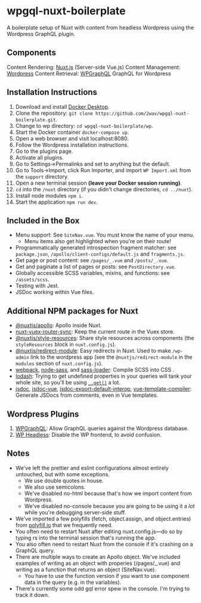 # wpgql-nuxt-boilerplate
A boilerplate setup of Nuxt with content from headless Wordpress using the Wordpress GraphQL plugin.

## Components
Content Rendering: [Nuxt.js](https://nuxtjs.org/) (Server-side Vue.js)
Content Management: [Wordpress](https://wordpress.com/)
Content Retrieval: [WPGraphQL](https://github.com/wp-graphql/wp-graphql) GraphQL for Wordpress

## Installation Instructions
1. Download and install [Docker Desktop](https://www.docker.com/products/docker-desktop).
1. Clone the repository: `git clone https://github.com/2wav/wpgql-nuxt-boilerplate.git`.
1. Change to wp directory: `cd wpgql-nuxt-boilerplate/wp`.
1. Start the Docker container `docker-compose up`.
1. Open a web browser and visit localhost:8080.
1. Follow the Wordpress installation instructions.
1. Go to the plugins page.
1. Activate all plugins.
1. Go to Settings->Permalinks and set to anything but the default.
1. Go to Tools->Import, click Run Importer, and import `WP Import.xml` from the `support` directory.
1. Open a new terminal session **(leave your Docker session running)**.
1. `cd` into the `/nuxt` directory (if you didn't change directories, `cd ../nuxt`).
1. Install node modules `npm i`.
1. Start the application `npm run dev`.

## Included in the Box
* Menu support: See `SiteNav.vue`. You must know the name of your menu.
    * Menu items also get highlighted when you're on their route!
* Programmatically generated introspection fragment matcher: see `package.json`, `/apollo/client-configs/default.js` and `fragments.js`.
* Get page or post content: see `/pages/_.vue` and `/posts/_.vue`.
* Get and paginate a list of pages or posts: see `PostDirectory.vue`.
* Globally accessible SCSS variables, mixins, and functions: see `/assets/scss`.
* Testing with Jest.
* JSDoc working within Vue files.

## Additional NPM packages for Nuxt
* [@nuxtjs/apollo](https://www.npmjs.com/package/@nuxtjs/apollo): Apollo inside Nuxt.
* [nuxt-vuex-router-sync](https://www.npmjs.com/package/nuxt-vuex-router-sync): Keep the current route in the Vuex store.
* [@nuxtjs/style-resources](https://www.npmjs.com/package/@nuxtjs/style-resources): Share style resources across components (the `styleResources` block in `nuxt.config.js`).
* [@nuxtjs/redirect-module](https://www.npmjs.com/package/@nuxtjs/redirect-module): Easy redirects in Nuxt. Used to make `/wp-admin` link to the wordpress app (see the `@nuxtjs/redirect-module` in the `modules` section of `nuxt.config.js`).
* [webpack](https://www.npmjs.com/package/webpack), [node-sass](https://github.com/sass/node-sass), and [sass-loader](https://www.npmjs.com/package/sass-loader): Compile SCSS into CSS .
* [lodash](https://lodash.com/): Trying to get undefined properties in your queries will tank your whole site, so you'll be using [`_.get()`](https://lodash.com/docs/4.17.11#get) a lot.
* [jsdoc](https://www.npmjs.com/package/jsdoc), [jsdoc-vue](https://www.npmjs.com/package/jsdoc-vue), [jsdoc-export-default-interop](https://www.npmjs.com/package/jsdoc-export-default-interop), [vue-template-compiler](https://www.npmjs.com/package/vue-template-compiler): Generate JSDocs from comments, even in Vue templates.

## Wordpress Plugins
1. [WPGraphQL](https://github.com/wp-graphql/wp-graphql): Allow GraphQL queries against the Wordpress database.
1. [WP Headless](https://wordpress.org/plugins/wp-headless/): Disable the WP frontend, to avoid confusion.

## Notes
* We've left the prettier and eslint configurations almost entirely untouched, but with some exceptions.
    * We use double quotes in house.
    * We also use semicolons.
    * We've disabled no-html because that's how we import content from Wordpress.
    * We've disabled no-console because you are going to be using it a *lot* while you're debugging server-side stuff.
* We've imported a few polyfills (fetch, object.assign, and object.entries) from [polyfill.io](https://polyfill.io/) that we frequently need.
* You often need to restart Nuxt after editing nuxt.config.js—do so by typing rs into the terminal session that's running the app.
* You also often need to restart Nuxt from the console if it's crashing on a GraphQL query.
* There are multiple ways to create an Apollo object. We've included examples of writing as an object with properies (/pages/_.vue) and writing as a function that returns an object (SiteNav.vue).
    * You have to use the function version if you want to use component data in the query (e.g. in the variables).
* There's currently some odd gql error spew in the console. I'm trying to track it down.